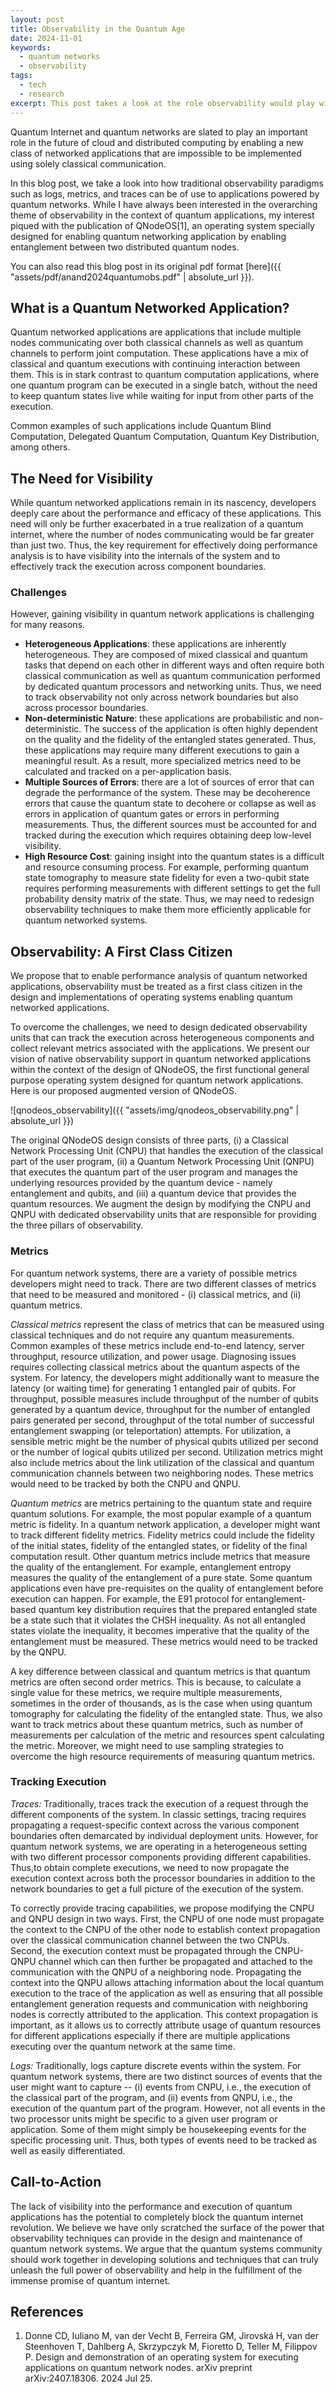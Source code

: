 ```yaml
---
layout: post
title: Observability in the Quantum Age
date: 2024-11-01
keywords:
  - quantum networks
  - observability
tags:
  - tech
  - research
excerpt: This post takes a look at the role observability would play within the context of quantum networked applications.
---
```



Quantum Internet and quantum networks are slated to play an important role in the future of cloud and distributed computing by enabling a new class of
networked applications that are impossible to be implemented using solely classical communication.

In this blog post, we take a look into how traditional observability paradigms such as logs, metrics, and traces can be of use to applications powered by quantum networks. While I have always been interested in the overarching theme of observability in the context of quantum applications, my interest piqued with the publication of QNodeOS[1], an operating system specially designed for enabling quantum networking application by enabling entanglement between two distributed quantum nodes.

You can also read this blog post in its original pdf format [here]({{ "assets/pdf/anand2024quantumobs.pdf" | absolute_url }}).

## What is a Quantum Networked Application?

Quantum networked applications are applications that include multiple nodes communicating over both classical channels as well as quantum channels to perform joint computation. These applications have a mix of classical and quantum executions with continuing interaction between them. This is in stark contrast to quantum computation applications, where one quantum program can be executed in a single batch, without the need to keep quantum states live while waiting for input from other parts of the execution.

Common examples of such applications include Quantum Blind Computation, Delegated Quantum Computation, Quantum Key Distribution, among others.

## The Need for Visibility 

While quantum networked applications remain in its nascency, developers deeply care about the performance and efficacy of these applications.
This need will only be further exacerbated in a true realization of a quantum internet, where the number of nodes communicating would be far greater than just two. 
Thus, the key requirement for effectively doing performance analysis is to have visibility into the internals of the system and to effectively track the execution across component boundaries.

### Challenges

However, gaining visibility in quantum network applications is challenging for many reasons.

+ **Heterogeneous Applications**: these applications are inherently heterogeneous. They are composed of mixed classical and quantum tasks that depend on each other in different ways and often require both classical communication as well as quantum communication performed by dedicated quantum processors and networking units. Thus, we need to track observability not only across network boundaries but also across processor boundaries.
+ **Non-deterministic Nature**: these applications are probabilistic and non-deterministic. The success of the application is often highly dependent on the quality and the fidelity of the entangled states generated. Thus, these applications may require many different executions to gain a meaningful result. As a result, more specialized metrics need to be calculated and tracked on a per-application basis.
+ **Multiple Sources of Errors**: there are a lot of sources of error that can degrade the performance of the system. These may be decoherence errors that cause the quantum state to decohere or collapse as well as errors in application of quantum gates or errors in performing measurements. Thus, the different sources must be accounted for and tracked during the execution which requires obtaining deep low-level visibility.
+ **High Resource Cost**: gaining insight into the quantum states is a difficult and resource consuming process. For example, performing quantum state tomography to measure state fidelity for even a two-qubit state requires performing measurements with different settings to get the full probability density matrix of the state. Thus, we may need to redesign observability techniques to make them more efficiently applicable for quantum networked systems.  

## Observability: A First Class Citizen

We propose that to enable performance analysis of quantum networked applications, observability must be treated as a first class citizen in the design and implementations of operating systems enabling quantum networked applications.

To overcome the challenges, we need to design dedicated observability units that can track the execution across heterogeneous components and collect relevant metrics associated with the applications.
We present our vision of native observability support in quantum networked applications within the context of the design of QNodeOS, the first functional general purpose operating system designed for quantum network applications. Here is our proposed augmented version of QNodeOS.

![qnodeos_observability]({{ "assets/img/qnodeos_observability.png" | absolute_url }})

The original QNodeOS design consists of three parts, (i) a Classical Network Processing Unit (CNPU) that handles the execution of the classical part of the user program, (ii) a Quantum Network Processing Unit (QNPU) that executes the quantum part of the user program and manages the underlying resources provided by the quantum device - namely entanglement and qubits, and (iii) a quantum device that provides the quantum resources.
We augment the design by modifying the CNPU and QNPU with dedicated observability units that are responsible for providing the three pillars of observability.

### Metrics

For quantum network systems, there are a variety of possible metrics developers might need to track.
There are two different classes of metrics that need to be measured and monitored - (i) classical metrics, and (ii) quantum metrics.

*Classical metrics* represent the class of metrics that can be measured using classical techniques and do not require any quantum measurements. Common examples of these metrics include end-to-end latency, server throughput, resource utilization, and power usage. Diagnosing issues requires collecting classical metrics about the quantum aspects of the system. For latency, the developers might additionally want to measure the latency (or waiting time) for generating 1 entangled pair of qubits. For throughput, possible measures include throughput of the number of qubits generated by a quantum device, throughput for the number of entangled pairs generated per second, throughput of the total number of successful entanglement swapping (or teleportation) attempts. For utilization, a sensible metric might be the number of physical qubits utilized per second or the number of logical qubits utilized per second. Utilization metrics might also include metrics about the link utilization of the classical and quantum communication channels between two neighboring nodes. These metrics would need to be tracked by both the CNPU and QNPU.

*Quantum metrics* are metrics pertaining to the quantum state and require quantum solutions. For example, the most popular example of a quantum metric is fidelity. In a quantum network application, a developer might want to track different fidelity metrics.  Fidelity metrics could include the fidelity of the initial states, fidelity of the entangled states, or fidelity of the final computation result.
Other quantum metrics include metrics that measure the quality of the entanglement. For example, entanglement entropy measures the quality of the entanglement of a pure state. Some quantum applications even have pre-requisites on the quality of entanglement before execution can happen. For example, the E91 protocol for entanglement-based quantum key distribution requires that the prepared entangled state be a state such that it violates the CHSH inequality. As not all entangled states violate the inequality, it becomes imperative that the quality of the entanglement must be measured. These metrics would need to be tracked by the QNPU.

A key difference between classical and quantum metrics is that quantum metrics are often second order metrics. This is because, to calculate a single value for these metrics, we require multiple measurements, sometimes in the order of thousands, as is the case when using quantum tomography for calculating the fidelity of the entangled state. Thus, we also want to track metrics about these quantum metrics, such as number of measurements per calculation of the metric and resources spent calculating the metric. Moreover, we might need to use sampling strategies to overcome the high resource requirements of measuring quantum metrics.


### Tracking Execution

*Traces:* Traditionally, traces track the execution of a request through the different components of the system.
In classic settings, tracing requires propagating a request-specific context across the various component boundaries often demarcated by individual deployment units.
However, for quantum network systems, we are operating in a heterogeneous setting with two different processor components providing different capabilities. Thus,to obtain complete executions, we need to now propagate the execution context across both the processor boundaries in addition to the network boundaries to get a full picture of the execution of the system.

To correctly provide tracing capabilities, we propose modifying the CNPU and QNPU design in two ways. First, the CNPU of one node must propagate the context to the CNPU of the other node to establish context propagation over the classical communication channel between the two CNPUs. Second, the execution context must be propagated through the CNPU-QNPU channel which can then further be propagated and attached to the communication with the QNPU of a neighboring node. Propagating the context into the QNPU allows attaching information about the local quantum execution to the trace of the application as well as ensuring that all possible entanglement generation requests and communication with neighboring nodes is correctly attributed to the application.
This context propagation is important, as it allows us to correctly attribute usage of quantum resources for different applications especially if there are multiple applications executing over the quantum network at the same time.

*Logs:* Traditionally, logs capture discrete events within the system. For quantum network systems, there are two distinct sources of events that the user might want to capture -- (i) events from CNPU, i.e., the execution of the classical part of the program, and (ii) events from QNPU, i.e., the execution of the quantum part of the program. However, not all events in the two processor units might be specific to a given user program or application. Some of them might simply be housekeeping events for the specific processing unit. Thus, both types of events need to be tracked as well as easily differentiated.

## Call-to-Action

The lack of visibility into the performance and execution of quantum applications has the potential to completely block the quantum internet revolution.
We believe we have only scratched the surface of the power that observability techniques can provide in the design and maintenance of quantum network systems.
We argue that the quantum systems community should work together in developing solutions and techniques that can truly unleash the full power of observability
and help in the fulfillment of the immense promise of quantum internet.

## References

1. Donne CD, Iuliano M, van der Vecht B, Ferreira GM, Jirovská H, van der Steenhoven T, Dahlberg A, Skrzypczyk M, Fioretto D, Teller M, Filippov P. Design and demonstration of an operating system for executing applications on quantum network nodes. arXiv preprint arXiv:2407.18306. 2024 Jul 25.